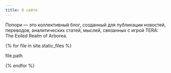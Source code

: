 ```yaml
---
title: О сайте
---
```


Попори — это коллективный блог, созданный для публикации новостей, переводов, аналитических статей, мыслей, связанных с игрой TERA: The Exiled Realm of Arborea.

{% for file in site.static_files %}
  <p>file.path</p>
{% endfor %}
